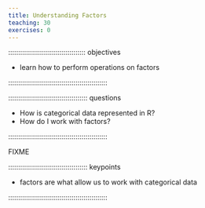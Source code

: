 ```yaml
---
title: Understanding Factors
teaching: 30
exercises: 0
---
```


::::::::::::::::::::::::::::::::::::::: objectives

- learn how to perform operations on factors

::::::::::::::::::::::::::::::::::::::::::::::::::

:::::::::::::::::::::::::::::::::::::::: questions

- How is categorical data represented in R?
- How do I work with factors?

::::::::::::::::::::::::::::::::::::::::::::::::::

FIXME



:::::::::::::::::::::::::::::::::::::::: keypoints

- factors are what allow us to work with categorical data

::::::::::::::::::::::::::::::::::::::::::::::::::


